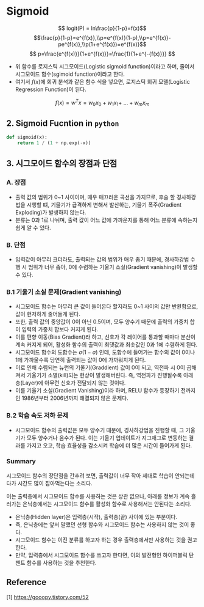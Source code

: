 # Sigmoid

$$ logit(P) = ln\frac{p}{1-p}=f(x)$$
$$\frac{p}{1-p}=e^{f(x)},\\p=e^{f(x)}(1-p),\\p=e^{f(x)}-pe^{f(x)},\\p(1+e^{f(x)})=e^{f(x)}$$
$$ p=\frac{e^{f(x)}}{1+e^{f(x)}}=\frac{1}{1+e^{-{f(x)}}} $$
- 위 함수를 로지스틱 시그모이드(Logistic sigmoid function)이라고 하며, 줄여서 시그모이드 함수(sgimoid function)이라고 한다.
- 여기서 $f(x)$에 회귀 분석과 같은 함수 식을 넣으면, 로지스틱 회귀 모델(Logistic Regression Function)이 된다.

$$ f(x) = w^Tx = w_0x_0 + w_1x_1 + \ ... +w_mx_m $$

## 2. Sigmoid Fucntion in `python`
```python
def sigmoid(x):
    return 1 / (1 + np.exp(-x))
```

## 3. 시그모이드 함수의 장점과 단점

### A. 장점
- 출력 값의 범위가 0~1 사이이며, 매우 매끄러운 곡선을 가지므로, 후술 할 경사하강법을 시행할 떄, 기울기가 급격하게 변해서 발산하는, 기울기 폭주(Gradient Exploding)가 발생하지 않는다.
- 분류는 0과 1로 나뉘며, 출력 값이 어느 값에 가까운지를 통해 어느 분류에 속하는지 쉽게 알 수 있다.

### B. 단점
- 입력값이 아무리 크더라도, 출력되는 값의 범위가 매우 좁기 때문에, 경사하강법 수행 시 범위가 너무 좁아, 0에 수렴하는 기울기 소실(Gradient vanishing)이 발생할 수 있다.

### B.1 기울기 소실 문제(Gradient vanishing)
- 시그모이드 함수는 아무리 큰 값이 들어온다 할지라도 0~1 사이의 값만 반환함으로, 값이 현저하게 줄어들게 된다.
- 또한, 출력 값의 중앙값이 0이 아닌 0.5이며, 모두 양수기 때문에 출력의 가중치 합이 입력의 가중치 합보다 커지게 된다.
- 이를 편향 이동(Bias Gradient)라 하고, 신호가 각 레이어를 통과할 때마다 분산이 계속 커지게 되어, 활성화 함수의 출력이 최댓값과 최솟값인 0과 1에 수렴하게 된다.
- 시그모이드 함수의 도함수는 $\sigma(1-\sigma)$ 인데, 도함수에 들어가는 함수의 값이 0이나 1에 가까울수록 당연히 출력되는 값이 0에 가까워지게 된다.
- 이로 인해 수렴되는 뉴런의 기울기(Graddient) 값이 0이 되고, 역전파 시 0이 곱해져서 기울기가 소멸(kill)되는 현상이 발생해버린다. 즉, 역전파가 진행될수록 아래 층(Layer)에 아무런 신호가 전달되지 않는 것이다.
- 이를 기울기 소실(Gradient Vanishing)이라 하며, RELU 함수가 등장하기 전까지인 1986년부터 2006년까지 해결되지 않은 문제다.

### B.2 학습 속도 저하 문제
- 시그모이드 함수의 출력값은 모두 양수기 때문에, 경사하강법을 진행할 때, 그 기울기가 모두 양수거나 음수가 된다. 이는 기울기 업데이트가 지그재그로 변동하는 결과를 가지고 오고, 학습 효율성을 감소시켜 학습에 더 많은 시간이 들어가게 된다.

### Summary
시그모이드 함수의 장단점을 간추려 보면, 출력값이 너무 작아 제대로 학습이 안되는데다가 시간도 많이 잡아먹는다는 소리다.

이는 출력층에서 시그모이드 함수를 사용하는 것은 상관 없으나, 아래롤 정보가 계속 흘러가는 은닉층에서는 시그모이드 함수를 활성화 함수로 사용해서는 안된다는 소리다.

- 은닉층(Hidden layer)은 입력층(시작), 출력층(끝) 사이에 있는 부분이다.
- 즉, 은닉층에는 앞서 말했던 선형 함수와 시그모이드 함수는 사용하지 않는 것이 좋다.
- 시그모이드 함수는 이진 분류를 하고자 하는 경우 출력층에서만 사용하는 것을 권고한다.
- 만약, 입력층에서 시그모이드 함수를 쓰고자 한다면, 이의 발전형인 하이퍼볼릭 탄젠트 함수를 사용하는 것을 추천한다.

## Reference
[1] https://gooopy.tistory.com/52